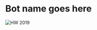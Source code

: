 # Bot name goes here
![HW 2019](https://img.shields.io/badge/Discord%20Hack%20Week-2019-%23000000.svg
 "Hack Week 2019")
